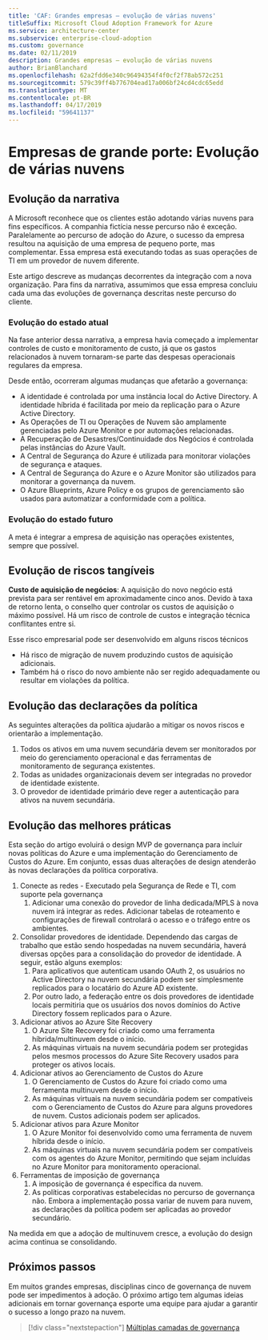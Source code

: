 ```yaml
---
title: 'CAF: Grandes empresas – evolução de várias nuvens'
titleSuffix: Microsoft Cloud Adoption Framework for Azure
ms.service: architecture-center
ms.subservice: enterprise-cloud-adoption
ms.custom: governance
ms.date: 02/11/2019
description: Grandes empresas – evolução de várias nuvens
author: BrianBlanchard
ms.openlocfilehash: 62a2fdd6e340c96494354f4f0cf2f78ab572c251
ms.sourcegitcommit: 579c39ff4b776704ead17a006bf24cd4cdc65edd
ms.translationtype: MT
ms.contentlocale: pt-BR
ms.lasthandoff: 04/17/2019
ms.locfileid: "59641137"
---
```

# <a name="large-enterprise-multi-cloud-evolution"></a>Empresas de grande porte: Evolução de várias nuvens

## <a name="evolution-of-the-narrative"></a>Evolução da narrativa

A Microsoft reconhece que os clientes estão adotando várias nuvens para fins específicos. A companhia fictícia nesse percurso não é exceção. Paralelamente ao percurso de adoção do Azure, o sucesso da empresa resultou na aquisição de uma empresa de pequeno porte, mas complementar. Essa empresa está executando todas as suas operações de TI em um provedor de nuvem diferente.

Este artigo descreve as mudanças decorrentes da integração com a nova organização. Para fins da narrativa, assumimos que essa empresa concluiu cada uma das evoluções de governança descritas neste percurso do cliente.

### <a name="evolution-of-the-current-state"></a>Evolução do estado atual

Na fase anterior dessa narrativa, a empresa havia começado a implementar controles de custo e monitoramento de custo, já que os gastos relacionados à nuvem tornaram-se parte das despesas operacionais regulares da empresa.

Desde então, ocorreram algumas mudanças que afetarão a governança:

- A identidade é controlada por uma instância local do Active Directory. A identidade híbrida é facilitada por meio da replicação para o Azure Active Directory.
- As Operações de TI ou Operações de Nuvem são amplamente gerenciadas pelo Azure Monitor e por automações relacionadas.
- A Recuperação de Desastres/Continuidade dos Negócios é controlada pelas instâncias do Azure Vault.
- A Central de Segurança do Azure é utilizada para monitorar violações de segurança e ataques.
- A Central de Segurança do Azure e o Azure Monitor são utilizados para monitorar a governança da nuvem.
- O Azure Blueprints, Azure Policy e os grupos de gerenciamento são usados para automatizar a conformidade com a política.

### <a name="evolution-of-the-future-state"></a>Evolução do estado futuro

A meta é integrar a empresa de aquisição nas operações existentes, sempre que possível.

## <a name="evolution-of-tangible-risks"></a>Evolução de riscos tangíveis

**Custo de aquisição de negócios**: A aquisição do novo negócio está prevista para ser rentável em aproximadamente cinco anos. Devido à taxa de retorno lenta, o conselho quer controlar os custos de aquisição o máximo possível. Há um risco de controle de custos e integração técnica conflitantes entre si.

Esse risco empresarial pode ser desenvolvido em alguns riscos técnicos

- Há risco de migração de nuvem produzindo custos de aquisição adicionais.
- Também há o risco do novo ambiente não ser regido adequadamente ou resultar em violações da política.

## <a name="evolution-of-the-policy-statements"></a>Evolução das declarações da política

As seguintes alterações da política ajudarão a mitigar os novos riscos e orientarão a implementação.

1. Todos os ativos em uma nuvem secundária devem ser monitorados por meio do gerenciamento operacional e das ferramentas de monitoramento de segurança existentes.
2. Todas as unidades organizacionais devem ser integradas no provedor de identidade existente.
3. O provedor de identidade primário deve reger a autenticação para ativos na nuvem secundária.

## <a name="evolution-of-the-best-practices"></a>Evolução das melhores práticas

Esta seção do artigo evoluirá o design MVP de governança para incluir novas políticas do Azure e uma implementação do Gerenciamento de Custos do Azure. Em conjunto, essas duas alterações de design atenderão às novas declarações da política corporativa.

1. Conecte as redes - Executado pela Segurança de Rede e TI, com suporte pela governança
    1. Adicionar uma conexão do provedor de linha dedicada/MPLS à nova nuvem irá integrar as redes. Adicionar tabelas de roteamento e configurações de firewall controlará o acesso e o tráfego entre os ambientes.
2. Consolidar provedores de identidade. Dependendo das cargas de trabalho que estão sendo hospedadas na nuvem secundária, haverá diversas opções para a consolidação do provedor de identidade. A seguir, estão alguns exemplos:
    1. Para aplicativos que autenticam usando OAuth 2, os usuários no Active Directory na nuvem secundária podem ser simplesmente replicados para o locatário do Azure AD existente.
    2. Por outro lado, a federação entre os dois provedores de identidade locais permitiria que os usuários dos novos domínios do Active Directory fossem replicados para o Azure.
3. Adicionar ativos ao Azure Site Recovery
    1. O Azure Site Recovery foi criado como uma ferramenta híbrida/multinuvem desde o início.
    2. As máquinas virtuais na nuvem secundária podem ser protegidas pelos mesmos processos do Azure Site Recovery usados para proteger os ativos locais.
4. Adicionar ativos ao Gerenciamento de Custos do Azure
    1. O Gerenciamento de Custos do Azure foi criado como uma ferramenta multinuvem desde o início.
    2. As máquinas virtuais na nuvem secundária podem ser compatíveis com o Gerenciamento de Custos do Azure para alguns provedores de nuvem. Custos adicionais podem ser aplicados.
5. Adicionar ativos para Azure Monitor
    1. O Azure Monitor foi desenvolvido como uma ferramenta de nuvem híbrida desde o início.
    2. As máquinas virtuais na nuvem secundária podem ser compatíveis com os agentes do Azure Monitor, permitindo que sejam incluídas no Azure Monitor para monitoramento operacional.
6. Ferramentas de imposição de governança
    1. A imposição de governança é específica da nuvem.
    2. As políticas corporativas estabelecidas no percurso de governança não. Embora a implementação possa variar de nuvem para nuvem, as declarações da política podem ser aplicadas ao provedor secundário.

Na medida em que a adoção de multinuvem cresce, a evolução do design acima continua se consolidando.

## <a name="next-steps"></a>Próximos passos

Em muitos grandes empresas, disciplinas cinco de governança de nuvem pode ser impedimentos à adoção. O próximo artigo tem algumas ideias adicionais em tornar governança esporte uma equipe para ajudar a garantir o sucesso a longo prazo na nuvem.

> [!div class="nextstepaction"]
> [Múltiplas camadas de governança](./multiple-layers-of-governance.md)
